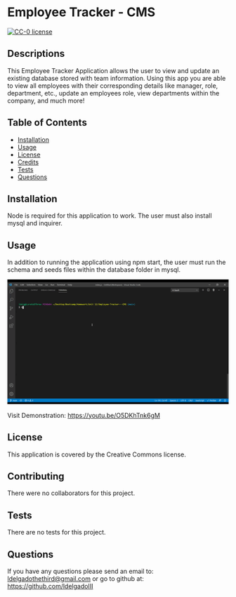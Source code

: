 # Employee Tracker - CMS

[![CC-0 license](https://img.shields.io/badge/License-CC--0-blue.svg)](https://creativecommons.org/licenses/by-nd/4.0)

## Descriptions

This Employee Tracker Application allows the user to view and update an existing database stored with team information. Using this app you are able to view all employees with their corresponding details like manager, role, department, etc., update an employees role, view departments within the company, and much more!

## Table of Contents

- [Installation](#installation)
- [Usage](#usage)
- [License](#license)
- [Credits](#contributing)
- [Tests](#tests)
- [Questions](#questions)

## Installation

Node is required for this application to work. The user must also install mysql and inquirer.

## Usage

In addition to running the application using npm start, the user must run the schema and seeds files within the database folder in mysql.

![README Gif](assets/cms_demo.gif)

Visit Demonstration: https://youtu.be/O5DKhTnk6gM

## License

This application is covered by the Creative Commons license.

## Contributing

There were no collaborators for this project.

## Tests

There are no tests for this project.

## Questions

If you have any questions please send an email to: ldelgadothethird@gmail.com or go to github at: https://github.com/ldelgadoIII
